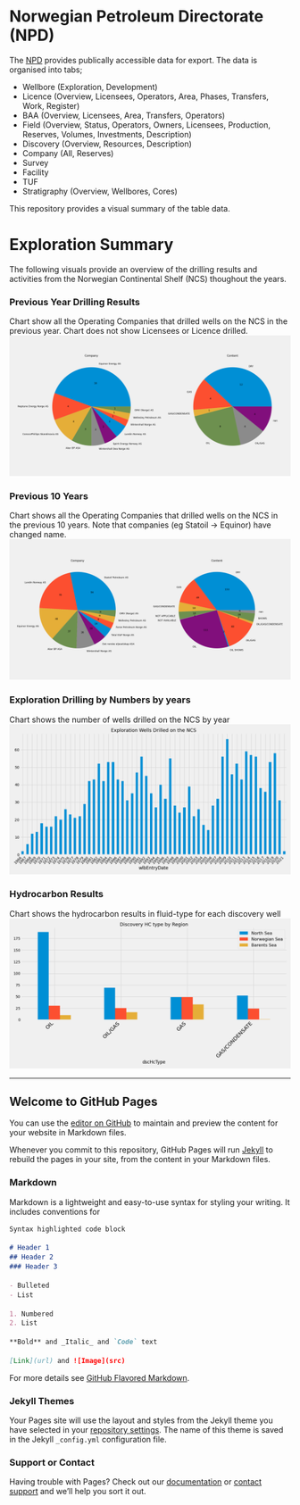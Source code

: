 # Norwegian Petroleum Directorate (NPD)
The [NPD](https://npd.no/en) provides publically accessible data for export.  The data is organised into tabs;
* Wellbore (Exploration, Development)
* Licence (Overview, Licensees, Operators, Area, Phases, Transfers, Work, Register)
* BAA (Overview, Licensees, Area, Transfers, Operators)
* Field (Overview, Status, Operators, Owners, Licensees, Production, Reserves, Volumes, Investments, Description)
* Discovery (Overview, Resources, Description)
* Company (All, Reserves)
* Survey
* Facility
* TUF
* Stratigraphy (Overview, Wellbores, Cores)

This repository provides a visual summary of the table data.

# Exploration Summary
The following visuals provide an overview of the drilling results and activities from the Norwegian Continental Shelf (NCS) thoughout the years.

### Previous Year Drilling Results
Chart show all the Operating Companies that drilled wells on the NCS in the previous year.  Chart does not show Licensees or Licence drilled.
![](./figures/drilling_previous.png "Previous drilling results: Last year")

### Previous 10 Years
Chart shows all the Operating Companies that drilled wells on the NCS in the previous 10 years.  Note that companies (eg Statoil -> Equinor) have changed name.
![](./figures/drilling_10.png "Previous drilling results: 10 years")

### Exploration Drilling by Numbers by years
Chart shows the number of wells drilled on the NCS by year
![](./figures/expl_yearly_drill.png)

### Hydrocarbon Results
Chart shows the hydrocarbon results in fluid-type for each discovery well
![](./figures/discovery_results_type.png)

---

## Welcome to GitHub Pages

You can use the [editor on GitHub](https://github.com/ABDunbar/NPD-Visualisation/edit/gh-pages/index.md) to maintain and preview the content for your website in Markdown files.

Whenever you commit to this repository, GitHub Pages will run [Jekyll](https://jekyllrb.com/) to rebuild the pages in your site, from the content in your Markdown files.

### Markdown

Markdown is a lightweight and easy-to-use syntax for styling your writing. It includes conventions for

```markdown
Syntax highlighted code block

# Header 1
## Header 2
### Header 3

- Bulleted
- List

1. Numbered
2. List

**Bold** and _Italic_ and `Code` text

[Link](url) and ![Image](src)
```

For more details see [GitHub Flavored Markdown](https://guides.github.com/features/mastering-markdown/).

### Jekyll Themes

Your Pages site will use the layout and styles from the Jekyll theme you have selected in your [repository settings](https://github.com/ABDunbar/NPD-Visualisation/settings). The name of this theme is saved in the Jekyll `_config.yml` configuration file.

### Support or Contact

Having trouble with Pages? Check out our [documentation](https://docs.github.com/categories/github-pages-basics/) or [contact support](https://support.github.com/contact) and we’ll help you sort it out.
